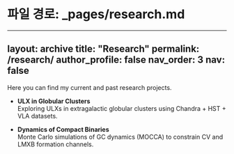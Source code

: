 # 파일 경로: _pages/research.md

---
layout: archive
title: "Research"
permalink: /research/
author_profile: false
nav_order: 3
nav: false 
---

Here you can find my current and past research projects.

<!-- 예시 콘텐츠 추가 -->
- **ULX in Globular Clusters**  
  Exploring ULXs in extragalactic globular clusters using Chandra + HST + VLA datasets.

- **Dynamics of Compact Binaries**  
  Monte Carlo simulations of GC dynamics (MOCCA) to constrain CV and LMXB formation channels.


